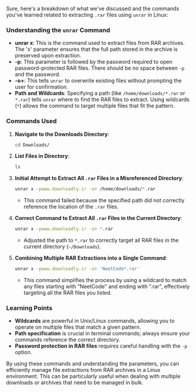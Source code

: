 Sure, here's a breakdown of what we've discussed and the commands you've learned related to extracting `.rar` files using `unrar` in Linux:

### Understanding the `unrar` Command
- **unrar x**: This is the command used to extract files from RAR archives. The 'x' parameter ensures that the full path stored in the archive is preserved upon extraction.
- **-p**: This parameter is followed by the password required to open password-protected RAR files. There should be no space between `-p` and the password.
- **-o+**: This tells `unrar` to overwrite existing files without prompting the user for confirmation.
- **Path and Wildcards**: Specifying a path (like `/home/downloads/*.rar` or `*.rar`) tells `unrar` where to find the RAR files to extract. Using wildcards (`*`) allows the command to target multiple files that fit the pattern.

### Commands Used
1. **Navigate to the Downloads Directory**:
   ```bash
   cd Downloads/
   ```

2. **List Files in Directory**:
   ```bash
   ls
   ```

3. **Initial Attempt to Extract All `.rar` Files in a Misreferenced Directory**:
   ```bash
   unrar x -pwww.downloadly.ir -o+ /home/downloads/*.rar
   ```
   - This command failed because the specified path did not correctly reference the location of the `.rar` files.

4. **Correct Command to Extract All `.rar` Files in the Current Directory**:
   ```bash
   unrar x -pwww.downloadly.ir -o+ *.rar
   ```
   - Adjusted the path to `*.rar` to correctly target all RAR files in the current directory (`~/Downloads`).

5. **Combining Multiple RAR Extractions into a Single Command**:
   ```bash
   unrar x -pwww.downloadly.ir -o+ 'NeetCode*.rar'
   ```
   - This command simplifies the process by using a wildcard to match any files starting with "NeetCode" and ending with ".rar", effectively targeting all the RAR files you listed.

### Learning Points
- **Wildcards** are powerful in Unix/Linux commands, allowing you to operate on multiple files that match a given pattern.
- **Path specification** is crucial in terminal commands; always ensure your commands reference the correct directory.
- **Password protection in RAR files** requires careful handling with the `-p` option.

By using these commands and understanding the parameters, you can efficiently manage file extractions from RAR archives in a Linux environment. This can be particularly useful when dealing with multiple downloads or archives that need to be managed in bulk.